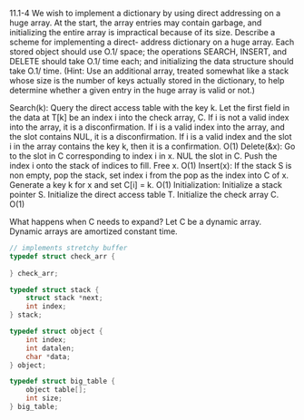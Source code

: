 11.1-4 
We wish to implement a dictionary by using direct addressing on a huge array. At the start, the array entries may contain garbage, and initializing the entire array is impractical because of its size. Describe a scheme for implementing a direct- address dictionary on a huge array. Each stored object should use O.1/ space; the operations SEARCH, INSERT, and DELETE should take O.1/ time each; and initializing the data structure should take O.1/ time. (Hint: Use an additional array, treated somewhat like a stack whose size is the number of keys actually stored in the dictionary, to help determine whether a given entry in the huge array is valid or not.)

Search(k):
    Query the direct access table with the key k.
    Let the first field in the data at T[k] be an index i into the check array, C.
    If i is not a valid index into the array, it is a disconfirmation.
    If i is a valid index into the array, and the slot contains NUL, it is a disconfirmation.
    If i is a valid index and the slot i in the array contains the key k, then it is a confirmation.
    O(1)
Delete(&x):
    Go to the slot in C corresponding to index i in x.
    NUL the slot in C.
    Push the index i onto the stack of indices to fill.
    Free x.
    O(1)
Insert(x):
    If the stack S is non empty, pop the stack,
    set index i from the pop as the index into C of x.
    Generate a key k for x and set C[i] = k.
    O(1)
Initialization:
    Initialize a stack pointer S.
    Initialize the direct access table T.
    Initialize the check array C.
    O(1)


What happens when C needs to expand? Let C be a dynamic array. 
Dynamic arrays are amortized constant time.

```c
// implements stretchy buffer
typedef struct check_arr {
    
} check_arr;

typedef struct stack {
    struct stack *next;
    int index;
} stack;

typedef struct object {
    int index;
    int datalen;
    char *data;
} object;

typedef struct big_table {
    object table[];
    int size;
} big_table;
```
